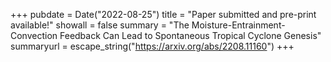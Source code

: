 +++
pubdate = Date("2022-08-25")
title = "Paper submitted and pre-print available!" 
showall = false
summary = "The Moisture-Entrainment-Convection Feedback Can Lead to Spontaneous Tropical Cyclone Genesis"
summaryurl = escape_string("https://arxiv.org/abs/2208.11160")
+++



